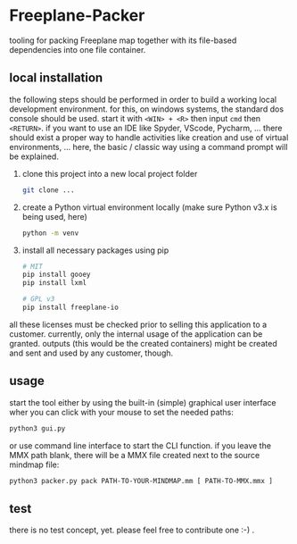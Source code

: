 # Freeplane-Packer

tooling for packing Freeplane map together with its file-based dependencies
into one file container.

## local installation

the following steps should be performed in order to build a working local
development environment. for this, on windows systems, the standard dos console
should be used. start it with `<WIN> + <R>` then input `cmd` then `<RETURN>`.
if you want to use an IDE like Spyder, VScode, Pycharm, ... there should exist
a proper way to handle activities like creation and use of virtual
environments, ... here, the basic / classic way using a command prompt will be
explained.

1. clone this project into a new local project folder
   ```bash
   git clone ...
   ```

2. create a Python virtual environment locally (make sure Python v3.x is being used, here)
   ```bash
   python -m venv
   ```

3. install all necessary packages using pip
   ```bash
   # MIT
   pip install gooey
   pip install lxml

   # GPL v3
   pip install freeplane-io
   ```

all these licenses must be checked prior to selling this application to a
customer. currently, only the internal usage of the application can be granted.
outputs (this would be the created containers) might be created and sent and
used by any customer, though.

## usage

start the tool either by using the built-in (simple) graphical user interface
wher you can click with your mouse to set the needed paths:

```bash
python3 gui.py
```

or use command line interface to start the CLI function. if you leave the MMX
path blank, there will be a MMX file created next to the source mindmap file:

```bash
python3 packer.py pack PATH-TO-YOUR-MINDMAP.mm [ PATH-TO-MMX.mmx ]
```

## test

there is no test concept, yet. please feel free to contribute one :-) .
